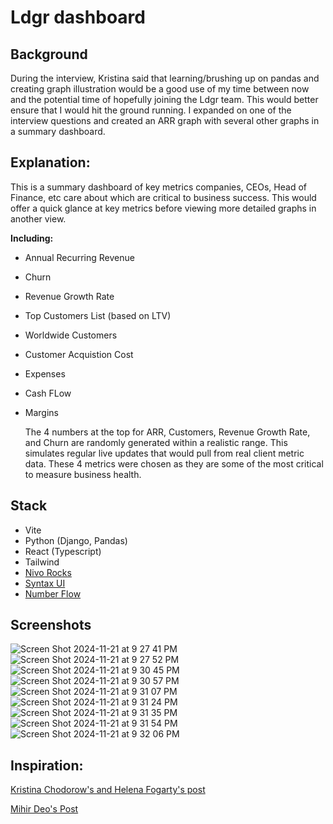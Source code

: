 # Ldgr dashboard

## Background
During the interview, Kristina said that learning/brushing up on pandas and creating graph illustration would be a good use of my time between now and the potential time of hopefully joining the Ldgr team. This would better ensure that I would hit the ground running. I expanded on one of the interview questions and created an ARR graph with several other graphs in a summary dashboard. 

## Explanation:
This is a summary dashboard of key metrics companies, CEOs, Head of Finance, etc care about which are critical to business success. This would offer a quick glance at key metrics before viewing more detailed graphs in another view. 

**Including:**
- Annual Recurring Revenue
- Churn
- Revenue Growth Rate
- Top Customers List (based on LTV)
- Worldwide Customers
- Customer Acquistion Cost
- Expenses
- Cash FLow
- Margins

  The 4 numbers at the top for ARR, Customers, Revenue Growth Rate, and Churn are randomly generated within a realistic range. This simulates regular live updates that would pull from real client metric data. These 4 metrics were chosen as they are some of the most critical to measure business health. 

## Stack
- Vite
- Python (Django, Pandas)
- React (Typescript)
- Tailwind
- [Nivo Rocks](https://nivo.rocks/)
- [Syntax UI](https://syntaxui.com/)
- [Number Flow](https://number-flow.barvian.me/) 

## Screenshots

![Screen Shot 2024-11-21 at 9 27 41 PM](https://github.com/user-attachments/assets/431cd3af-e553-49e1-bf76-6b325fe8a129)
![Screen Shot 2024-11-21 at 9 27 52 PM](https://github.com/user-attachments/assets/5040092e-cf06-47f5-ad1d-799952055bf7)
![Screen Shot 2024-11-21 at 9 30 45 PM](https://github.com/user-attachments/assets/de26aef5-0e02-45b9-b5be-7a024be16c1b)
![Screen Shot 2024-11-21 at 9 30 57 PM](https://github.com/user-attachments/assets/2cd134b7-64c4-4b9c-8742-a8c62eed6084)
![Screen Shot 2024-11-21 at 9 31 07 PM](https://github.com/user-attachments/assets/dd90ffc5-2a4d-4239-a9af-064f80fc2b1e)
![Screen Shot 2024-11-21 at 9 31 24 PM](https://github.com/user-attachments/assets/136d55ac-cd18-40ae-85c9-2cd00c959d47)
![Screen Shot 2024-11-21 at 9 31 35 PM](https://github.com/user-attachments/assets/b9e01a55-220d-495b-80b0-c429362fbdc7)
![Screen Shot 2024-11-21 at 9 31 54 PM](https://github.com/user-attachments/assets/8935a213-9327-4d1d-8138-25f429b4c026)
![Screen Shot 2024-11-21 at 9 32 06 PM](https://github.com/user-attachments/assets/40e02bd6-0964-44aa-8543-2bfbbc80979f)



## Inspiration:

[Kristina Chodorow's and Helena Fogarty's post](https://www.linkedin.com/posts/kchodorow_fundraising-startups-founders-activity-7264056681616097280-mWXO?utm_source=share&utm_medium=member_desktop)

[Mihir Deo's Post](https://www.linkedin.com/posts/mihirdeo_here-are-the-5-key-metrics-every-early-stage-activity-7265370918674145280-tUti?utm_source=share&utm_medium=member_desktop)
